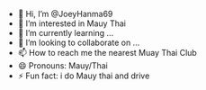 - 👋 Hi, I’m @JoeyHanma69
- 👀 I’m interested in Mauy Thai
- 🌱 I’m currently learning ...
- 💞️ I’m looking to collaborate on ...
- 📫 How to reach me the nearest Muay Thai Club
- 😄 Pronouns: Mauy/Thai
- ⚡ Fun fact: i do Mauy thai and drive

<!---
JoeyHanma69/JoeyHanma69 is a ✨ special ✨ repository because its `README.md` (this file) appears on your GitHub profile.
You can click the Preview link to take a look at your changes.
--->
